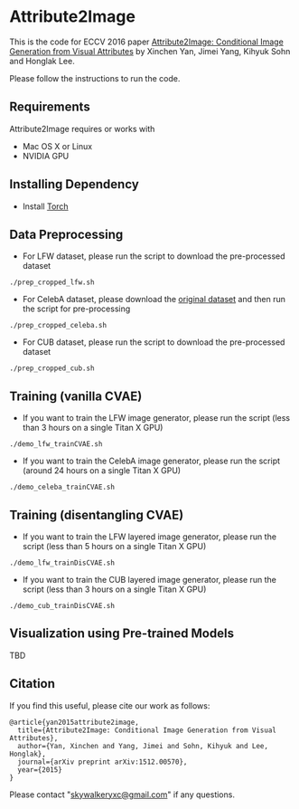 # Attribute2Image

This is the code for ECCV 2016 paper [Attribute2Image: Conditional Image Generation from Visual Attributes](https://arxiv.org/abs/1512.00570) by Xinchen Yan, Jimei Yang, Kihyuk Sohn and Honglak Lee.

Please follow the instructions to run the code.

## Requirements
Attribute2Image requires or works with
* Mac OS X or Linux
* NVIDIA GPU

## Installing Dependency
* Install [Torch](http://torch.ch)

## Data Preprocessing
* For LFW dataset, please run the script to download the pre-processed dataset
```
./prep_cropped_lfw.sh
```

* For CelebA dataset, please download the [original dataset](http://mmlab.ie.cuhk.edu.hk/projects/CelebA.html) and then run the script for pre-processing 
```
./prep_cropped_celeba.sh
```

* For CUB dataset, please run the script to download the pre-processed dataset
```
./prep_cropped_cub.sh
```
## Training (vanilla CVAE)
* If you want to train the LFW image generator, please run the script (less than 3 hours on a single Titan X GPU)
```
./demo_lfw_trainCVAE.sh
```
* If you want to train the CelebA image generator, please run the script (around 24 hours on a single Titan X GPU)
```
./demo_celeba_trainCVAE.sh
```
## Training (disentangling CVAE)
* If you want to train the LFW layered image generator, please run the script (less than 5 hours on a single Titan X GPU)
```
./demo_lfw_trainDisCVAE.sh
```
* If you want to train the CUB layered image generator, please run the script (less than 3 hours on a single Titan X GPU)
```
./demo_cub_trainDisCVAE.sh
```
## Visualization using Pre-trained Models
TBD

## Citation

If you find this useful, please cite our work as follows:
```
@article{yan2015attribute2image,
  title={Attribute2Image: Conditional Image Generation from Visual Attributes},
  author={Yan, Xinchen and Yang, Jimei and Sohn, Kihyuk and Lee, Honglak},
  journal={arXiv preprint arXiv:1512.00570},
  year={2015}
}
```

Please contact "skywalkeryxc@gmail.com" if any questions. 
